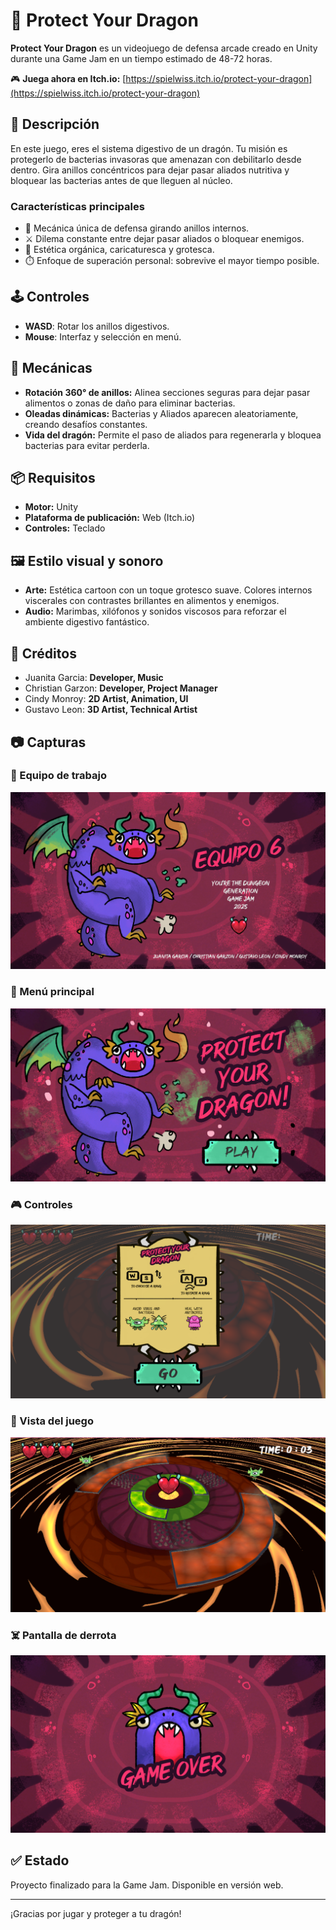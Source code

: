 # 🐉 Protect Your Dragon

**Protect Your Dragon** es un videojuego de defensa arcade creado en Unity durante una Game Jam en un tiempo estimado de 48-72 horas.

🎮 **Juega ahora en Itch.io:** [https://spielwiss.itch.io/protect-your-dragon](https://spielwiss.itch.io/protect-your-dragon)

## 🧠 Descripción

En este juego, eres el sistema digestivo de un dragón. Tu misión es protegerlo de bacterias invasoras que amenazan con debilitarlo desde dentro. Gira anillos concéntricos para dejar pasar aliados nutritiva y bloquear las bacterias antes de que lleguen al núcleo.

### Características principales

- 🎯 Mecánica única de defensa girando anillos internos.
- ⚔️ Dilema constante entre dejar pasar aliados o bloquear enemigos.
- 🧪 Estética orgánica, caricaturesca y grotesca.
- ⏱️ Enfoque de superación personal: sobrevive el mayor tiempo posible.

## 🕹️ Controles

- **WASD**: Rotar los anillos digestivos.
- **Mouse**: Interfaz y selección en menú.

## 🧩 Mecánicas

- **Rotación 360° de anillos:** Alinea secciones seguras para dejar pasar alimentos o zonas de daño para eliminar bacterias.
- **Oleadas dinámicas:** Bacterias y Aliados aparecen aleatoriamente, creando desafíos constantes.
- **Vida del dragón:** Permite el paso de aliados para regenerarla y bloquea bacterias para evitar perderla.

## 📦 Requisitos

- **Motor:** Unity
- **Plataforma de publicación:** Web (Itch.io)
- **Controles:** Teclado

## 🖼️ Estilo visual y sonoro

- **Arte:** Estética cartoon con un toque grotesco suave. Colores internos viscerales con contrastes brillantes en alimentos y enemigos.
- **Audio:** Marimbas, xilófonos y sonidos viscosos para reforzar el ambiente digestivo fantástico.

## 👥 Créditos

- Juanita Garcia: **Developer, Music**
- Christian Garzon: **Developer, Project Manager**
- Cindy Monroy: **2D Artist, Animation, UI**
- Gustavo Leon: **3D Artist, Technical Artist**

## 📷 Capturas
### 👥 Equipo de trabajo
![Equipo de trabajo](./screenshots/Screenshot5.png)
### 🧭 Menú principal
![Menú principal](./screenshots/Screenshot4.png)
### 🎮 Controles
![Controles del juego](./screenshots/Screenshot1.png)
### 🐉 Vista del juego
![Gameplay](./screenshots/Screenshot2.png)
### ☠️ Pantalla de derrota
![Game Over](./screenshots/Screenshot3.png)

## ✅ Estado

Proyecto finalizado para la Game Jam. Disponible en versión web.

---

¡Gracias por jugar y proteger a tu dragón!
